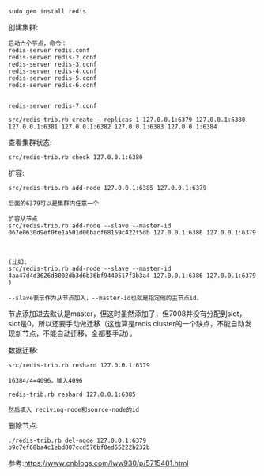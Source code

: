 

```
sudo gem install redis 
```

创建集群:

```
启动六个节点，命令：
redis-server redis.conf
redis-server redis-2.conf	
redis-server redis-3.conf	
redis-server redis-4.conf	
redis-server redis-5.conf	
redis-server redis-6.conf	


redis-server redis-7.conf	

src/redis-trib.rb create --replicas 1 127.0.0.1:6379 127.0.0.1:6380 127.0.0.1:6381 127.0.0.1:6382 127.0.0.1:6383 127.0.0.1:6384
```

查看集群状态:

```
src/redis-trib.rb check 127.0.0.1:6380
```

扩容:

```
src/redis-trib.rb add-node 127.0.0.1:6385 127.0.0.1:6379

后面的6379可以是集群内任意一个

扩容从节点
src/redis-trib.rb add-node --slave --master-id 067e0630d9ef0fe1a501d06bacf68159c422f5db 127.0.0.1:6386 127.0.0.1:6379



(比如:
src/redis-trib.rb add-node --slave --master-id 4aa47d4d3626d8002db3d6b36bf9440517f3b3a4 127.0.0.1:6386 127.0.0.1:6379
)

--slave表示作为从节点加入，--master-id也就是指定他的主节点id。
```

节点添加进去默认是master，但这时虽然添加了，但7008并没有分配到slot，slot是0，所以还要手动做迁移（这也算是redis cluster的一个缺点，不能自动发现新节点，不能自动迁移，全都要手动）。

数据迁移:

```
src/redis-trib.rb reshard 127.0.0.1:6379

16384/4=4096，输入4096

redis-trib.rb reshard 127.0.0.1:6385

然后填入 reciving-node和source-node的id
```

删除节点:

```
./redis-trib.rb del-node 127.0.0.1:6379 b9c7ef68ba4c1ebd807ccd576bf0ed55222b232b
```



参考:https://www.cnblogs.com/lww930/p/5715401.html